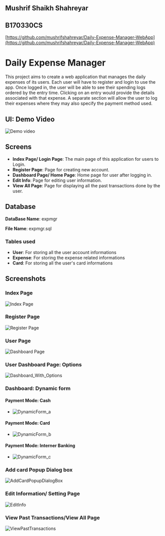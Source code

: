 ## Mushrif Shaikh Shahreyar
## B170330CS

[https://github.com/mushrifshahreyar/Daily-Expense-Manager-WebApp](https://github.com/mushrifshahreyar/Daily-Expense-Manager-WebApp)

# Daily Expense Manager

This project aims to create a web application that manages the daily expenses of its users. Each user will have to register and login to use the app. Once logged in, the user will be able to see their spending logs ordered by the entry time. Clicking on an entry would provide the details associated with that expense. A separate section will allow the user to log their expenses where they may also specify the payment method used.

## UI: Demo Video
![Demo video](Screenshot/ui.gif)

## Screens
* **Index Page/ Login Page**: The main page of this application for users to Login.
* **Register Page**: Page for creating new account.
* **Dashboard Page/ Home Page**: Home page for user after logging in.
* **Edit Info**: Page for editing user information.
* **View All Page**: Page for displaying all the past transactions done by the user.
    
## Database

**DataBase Name**: expmgr

**File Name**: expmgr.sql

### Tables used
* **User**: For storing all the user account informations
* **Expense**: For storing the expense related informations
* **Card**: For storing all the user's card informations
    
## Screenshots
### Index Page
![Index Page](Screenshot/Indexpage.png)

### Register Page
![Register Page](Screenshot/RegisterPage.png)

### User Page
![Dashboard Page](Screenshot/Dashboard.png)

### User Dashboard Page: Options
![Dashboard_With_Options](Screenshot/Dashboard_withOptions.png)


### Dashboard: Dynamic form</h2>

#### Payment Mode: Cash

* ![DynamicForm_a](Screenshot/DynamicForm_a.png)

#### Payment Mode: Card

* ![DynamicForm_b](Screenshot/DynamicForm_b.png)

#### Payment Mode: Interner Banking

* ![DynamicForm_c](Screenshot/DynamicForm_c.png)


### Add card Popup Dialog box
![AddCardPopupDialogBox](Screenshot/AddCardPopupDialogBox.png)

### Edit Information/ Setting Page
![EditInfo](Screenshot/EditInfo.png)

### View Past Transactions/View All Page
![ViewPastTransactions](Screenshot/ViewPastTransactions.png)